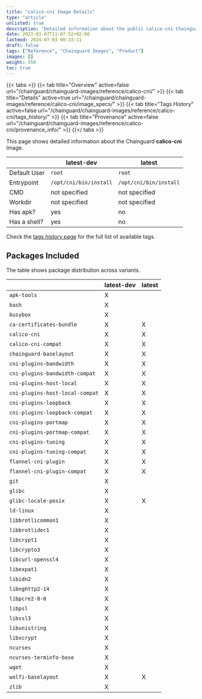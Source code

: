 ```yaml
---
title: "calico-cni Image Details"
type: "article"
unlisted: true
description: "Detailed information about the public calico-cni Chainguard Image."
date: 2023-03-07T11:07:52+02:00
lastmod: 2024-07-03 00:33:11
draft: false
tags: ["Reference", "Chainguard Images", "Product"]
images: []
weight: 550
toc: true
---
```


{{< tabs >}}
{{< tab title="Overview" active=false url="/chainguard/chainguard-images/reference/calico-cni/" >}}
{{< tab title="Details" active=true url="/chainguard/chainguard-images/reference/calico-cni/image_specs/" >}}
{{< tab title="Tags History" active=false url="/chainguard/chainguard-images/reference/calico-cni/tags_history/" >}}
{{< tab title="Provenance" active=false url="/chainguard/chainguard-images/reference/calico-cni/provenance_info/" >}}
{{</ tabs >}}

This page shows detailed information about the Chainguard **calico-cni** Image.

|              | latest-dev             | latest                 |
|--------------|------------------------|------------------------|
| Default User | `root`                 | `root`                 |
| Entrypoint   | `/opt/cni/bin/install` | `/opt/cni/bin/install` |
| CMD          | not specified          | not specified          |
| Workdir      | not specified          | not specified          |
| Has apk?     | yes                    | no                     |
| Has a shell? | yes                    | no                     |

Check the [tags history page](/chainguard/chainguard-images/reference/calico-cni/tags_history/) for the full list of available tags.

## Packages Included
The table shows package distribution across variants.

|                                 | latest-dev | latest |
|---------------------------------|------------|--------|
| `apk-tools`                     | X          |        |
| `bash`                          | X          |        |
| `busybox`                       | X          |        |
| `ca-certificates-bundle`        | X          | X      |
| `calico-cni`                    | X          | X      |
| `calico-cni-compat`             | X          | X      |
| `chainguard-baselayout`         | X          | X      |
| `cni-plugins-bandwidth`         | X          | X      |
| `cni-plugins-bandwidth-compat`  | X          | X      |
| `cni-plugins-host-local`        | X          | X      |
| `cni-plugins-host-local-compat` | X          | X      |
| `cni-plugins-loopback`          | X          | X      |
| `cni-plugins-loopback-compat`   | X          | X      |
| `cni-plugins-portmap`           | X          | X      |
| `cni-plugins-portmap-compat`    | X          | X      |
| `cni-plugins-tuning`            | X          | X      |
| `cni-plugins-tuning-compat`     | X          | X      |
| `flannel-cni-plugin`            | X          | X      |
| `flannel-cni-plugin-compat`     | X          | X      |
| `git`                           | X          |        |
| `glibc`                         | X          |        |
| `glibc-locale-posix`            | X          | X      |
| `ld-linux`                      | X          |        |
| `libbrotlicommon1`              | X          |        |
| `libbrotlidec1`                 | X          |        |
| `libcrypt1`                     | X          |        |
| `libcrypto3`                    | X          |        |
| `libcurl-openssl4`              | X          |        |
| `libexpat1`                     | X          |        |
| `libidn2`                       | X          |        |
| `libnghttp2-14`                 | X          |        |
| `libpcre2-8-0`                  | X          |        |
| `libpsl`                        | X          |        |
| `libssl3`                       | X          |        |
| `libunistring`                  | X          |        |
| `libxcrypt`                     | X          |        |
| `ncurses`                       | X          |        |
| `ncurses-terminfo-base`         | X          |        |
| `wget`                          | X          |        |
| `wolfi-baselayout`              | X          | X      |
| `zlib`                          | X          |        |

